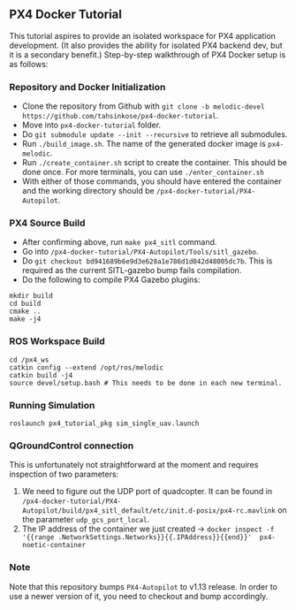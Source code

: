 ## PX4 Docker Tutorial

This tutorial aspires to provide an isolated workspace for PX4 application development. (It also provides the ability for isolated PX4 backend dev, but it is a secondary benefit.) Step-by-step walkthrough of PX4 Docker setup is as follows:
### Repository and Docker Initialization
* Clone the repository from Github with `git clone -b melodic-devel https://github.com/tahsinkose/px4-docker-tutorial`.
* Move into `px4-docker-tutorial` folder.
* Do `git submodule update --init --recursive` to retrieve all submodules.
* Run `./build_image.sh`. The name of the generated docker image is `px4-melodic`.
* Run `./create_container.sh` script to create the container. This should be done once. For more terminals, you can use `./enter_container.sh`
* With either of those commands, you should have entered the container and the working directory should be `/px4-docker-tutorial/PX4-Autopilot`.

### PX4 Source Build
* After confirming above, run `make px4_sitl` command.
* Go into `/px4-docker-tutorial/PX4-Autopilot/Tools/sitl_gazebo`.
* Do `git checkout bd941689b6e9d3e628a1e786d1d042d48005dc7b`. This is required as the current SITL-gazebo bump fails compilation.
* Do the following to compile PX4 Gazebo plugins:
```
mkdir build
cd build
cmake ..
make -j4
```

### ROS Workspace Build
```
cd /px4_ws
catkin config --extend /opt/ros/melodic
catkin build -j4
source devel/setup.bash # This needs to be done in each new terminal.
```


### Running Simulation
`roslaunch px4_tutorial_pkg sim_single_uav.launch`

### QGroundControl connection
This is unfortunately not straightforward at the moment and requires inspection of two parameters:
1. We need to figure out the UDP port of quadcopter. It can be found in `/px4-docker-tutorial/PX4-Autopilot/build/px4_sitl_default/etc/init.d-posix/px4-rc.mavlink` on the parameter `udp_gcs_port_local`.
2. The IP address of the container we just created -> `docker inspect -f '{{range .NetworkSettings.Networks}}{{.IPAddress}}{{end}}'  px4-noetic-container`

### Note

Note that this repository bumps `PX4-Autopilot` to v1.13 release. In order to use a newer version of it, you need to checkout and bump accordingly.